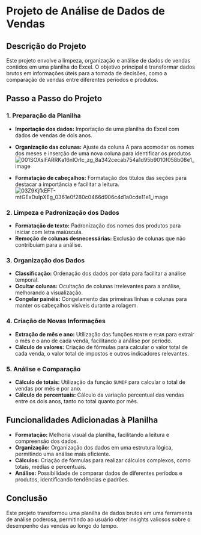 # Projeto de Análise de Dados de Vendas

## Descrição do Projeto

Este projeto envolve a limpeza, organização e análise de dados de vendas contidos em uma planilha do Excel. O objetivo principal é transformar dados brutos em informações úteis para a tomada de decisões, como a comparação de vendas entre diferentes períodos e produtos.

## Passo a Passo do Projeto

### 1. Preparação da Planilha

- **Importação dos dados:** Importação de uma planilha do Excel com dados de vendas de dois anos.
- **Organização das colunas:** Ajuste da coluna A para acomodar os nomes dos meses e inserção de uma nova coluna para identificar os produtos
 ![001SOXslFARRKa16nIOrIc_zg_8a342cecab754a1d95b9010f058b08e1_image](https://github.com/user-attachments/assets/792e1c97-1687-4651-aa06-1bef22dc3773)

- **Formatação de cabeçalhos:** Formatação dos títulos das seções para destacar a importância e facilitar a leitura.
  ![03Z9KjfkEFT-mtGExDuIpXEg_0361e0f280c0466d906c4d1a0cde11e1_image](https://github.com/user-attachments/assets/2431b338-ffda-41f1-bf2f-cbd8dd48d905)





### 2. Limpeza e Padronização dos Dados

- **Formatação de texto:** Padronização dos nomes dos produtos para iniciar com letra maiúscula.
- **Remoção de colunas desnecessárias:** Exclusão de colunas que não contribuíam para a análise.

### 3. Organização dos Dados

- **Classificação:** Ordenação dos dados por data para facilitar a análise temporal.
- **Ocultar colunas:** Ocultação de colunas irrelevantes para a análise, melhorando a visualização.
- **Congelar painéis:** Congelamento das primeiras linhas e colunas para manter os cabeçalhos visíveis durante a rolagem.

### 4. Criação de Novas Informações

- **Extração de mês e ano:** Utilização das funções `MONTH` e `YEAR` para extrair o mês e o ano de cada venda, facilitando a análise por período.
- **Cálculo de valores:** Criação de fórmulas para calcular o valor total de cada venda, o valor total de impostos e outros indicadores relevantes.

### 5. Análise e Comparação

- **Cálculo de totais:** Utilização da função `SUMIF` para calcular o total de vendas por mês e por ano.
- **Cálculo de percentuais:** Cálculo da variação percentual das vendas entre os dois anos, tanto no total quanto por mês.

## Funcionalidades Adicionadas à Planilha

- **Formatação:** Melhoria visual da planilha, facilitando a leitura e compreensão dos dados.
- **Organização:** Organização dos dados em uma estrutura lógica, permitindo uma análise mais eficiente.
- **Cálculos:** Criação de fórmulas para realizar cálculos complexos, como totais, médias e percentuais.
- **Análise:** Possibilidade de comparar dados de diferentes períodos e produtos, identificando tendências e padrões.

## Conclusão

Este projeto transformou uma planilha de dados brutos em uma ferramenta de análise poderosa, permitindo ao usuário obter insights valiosos sobre o desempenho das vendas ao longo do tempo.

